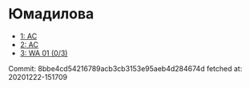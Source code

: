 # Юмадилова
- [1: AC](1.md)
- [2: AC](2.md)
- [3: WA 01 (0/3)](3.md)

Commit: 8bbe4cd54216789acb3cb3153e95aeb4d284674d
 fetched at: 20201222-151709
